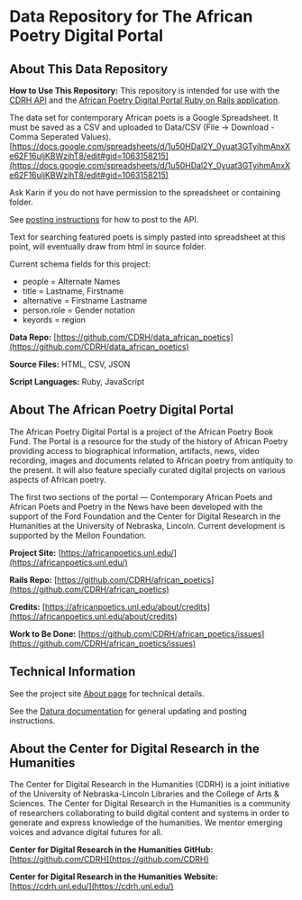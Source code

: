 # Data Repository for The African Poetry Digital Portal

## About This Data Repository

**How to Use This Repository:** This repository is intended for use with the [CDRH API](https://github.com/CDRH/api) and the [African Poetry Digital Portal Ruby on Rails application](https://github.com/CDRH/african_poetics).

The data set for contemporary African poets is a Google Spreadsheet. It must be saved as a CSV and uploaded to Data/CSV (File -> Download - Comma Seperated Values). [https://docs.google.com/spreadsheets/d/1u50HDal2Y_0yuat3GTyihmAnxXe62F16uljKBWzihT8/edit#gid=1063158215](https://docs.google.com/spreadsheets/d/1u50HDal2Y_0yuat3GTyihmAnxXe62F16uljKBWzihT8/edit#gid=1063158215)

Ask Karin if you do not have permission to the spreadsheet or containing folder. 

See [posting instructions](https://github.com/CDRH/data_african_poetics/blob/main/docs/posting.md) for how to post to the API.

Text for searching featured poets is simply pasted into spreadsheet at this point, will eventually draw from html in source folder.

Current schema fields for this project:

- people = Alternate Names
- title = Lastname, Firstname
- alternative = Firstname Lastname
- person.role = Gender notation
- keyords = region

**Data Repo:** [https://github.com/CDRH/data_african_poetics](https://github.com/CDRH/data_african_poetics)

**Source Files:** HTML, CSV, JSON

**Script Languages:** Ruby, JavaScript

## About The African Poetry Digital Portal

The African Poetry Digital Portal is a project of the African Poetry Book Fund. The Portal is a resource for the study of the history of African Poetry providing access to biographical information, artifacts, news, video recording, images and documents related to African poetry from antiquity to the present. It will also feature specially curated digital projects on various aspects of African poetry.

The first two sections of the portal — Contemporary African Poets and African Poets and Poetry in the News have been developed with the support of the Ford Foundation and the Center for Digital Research in the Humanities at the University of Nebraska, Lincoln. Current development is supported by the Mellon Foundation. 

**Project Site:** [https://africanpoetics.unl.edu/](https://africanpoetics.unl.edu/)

**Rails Repo:** [https://github.com/CDRH/african_poetics](https://github.com/CDRH/african_poetics)

**Credits:** [https://africanpoetics.unl.edu/about/credits](https://africanpoetics.unl.edu/about/credits)

**Work to Be Done:** [https://github.com/CDRH/african_poetics/issues](https://github.com/CDRH/african_poetics/issues)


## Technical Information

See the project site [About page](https://africanpoetics.unl.edu/about/technicaldetails) for technical details.

See the [Datura documentation](https://github.com/CDRH/datura) for general updating and posting instructions. 

## About the Center for Digital Research in the Humanities

The Center for Digital Research in the Humanities (CDRH) is a joint initiative of the University of Nebraska-Lincoln Libraries and the College of Arts & Sciences. The Center for Digital Research in the Humanities is a community of researchers collaborating to build digital content and systems in order to generate and express knowledge of the humanities. We mentor emerging voices and advance digital futures for all.

**Center for Digital Research in the Humanities GitHub:** [https://github.com/CDRH](https://github.com/CDRH)

**Center for Digital Research in the Humanities Website:** [https://cdrh.unl.edu/](https://cdrh.unl.edu/)
